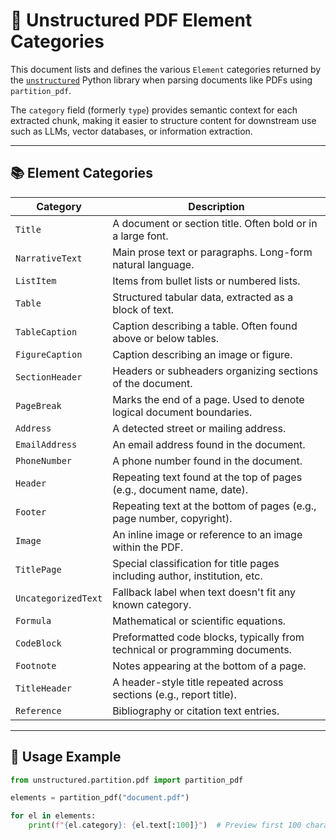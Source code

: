 # 📄 Unstructured PDF Element Categories

This document lists and defines the various `Element` categories returned by the [`unstructured`](https://github.com/Unstructured-IO/unstructured) Python library when parsing documents like PDFs using `partition_pdf`.

The `category` field (formerly `type`) provides semantic context for each extracted chunk, making it easier to structure content for downstream use such as LLMs, vector databases, or information extraction.

---

## 📚 Element Categories

| **Category**         | **Description**                                                                 |
|----------------------|----------------------------------------------------------------------------------|
| `Title`              | A document or section title. Often bold or in a large font.                      |
| `NarrativeText`      | Main prose text or paragraphs. Long-form natural language.                       |
| `ListItem`           | Items from bullet lists or numbered lists.                                       |
| `Table`              | Structured tabular data, extracted as a block of text.                           |
| `TableCaption`       | Caption describing a table. Often found above or below tables.                   |
| `FigureCaption`      | Caption describing an image or figure.                                           |
| `SectionHeader`      | Headers or subheaders organizing sections of the document.                       |
| `PageBreak`          | Marks the end of a page. Used to denote logical document boundaries.             |
| `Address`            | A detected street or mailing address.                                            |
| `EmailAddress`       | An email address found in the document.                                          |
| `PhoneNumber`        | A phone number found in the document.                                            |
| `Header`             | Repeating text found at the top of pages (e.g., document name, date).            |
| `Footer`             | Repeating text at the bottom of pages (e.g., page number, copyright).            |
| `Image`              | An inline image or reference to an image within the PDF.                         |
| `TitlePage`          | Special classification for title pages including author, institution, etc.       |
| `UncategorizedText`  | Fallback label when text doesn't fit any known category.                         |
| `Formula`            | Mathematical or scientific equations.                                            |
| `CodeBlock`          | Preformatted code blocks, typically from technical or programming documents.     |
| `Footnote`           | Notes appearing at the bottom of a page.                                         |
| `TitleHeader`        | A header-style title repeated across sections (e.g., report title).              |
| `Reference`          | Bibliography or citation text entries.                                           |

---

## 🔧 Usage Example

```python
from unstructured.partition.pdf import partition_pdf

elements = partition_pdf("document.pdf")

for el in elements:
    print(f"{el.category}: {el.text[:100]}")  # Preview first 100 characters
